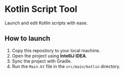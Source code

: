 # Kotlin Script Tool
Launch and edit Kotlin scripts with ease.

## How to launch
1. Copy this repository to your local machine.
2. Open the project using **IntelliJ IDEA**.
3. Sync the project with Gradle.
4. Run the `Main.kt` file in the `src/main/kotlin` directory.